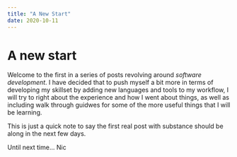 ```yaml
---
title: "A New Start"
date: 2020-10-11
---
```


# A new start

Welcome to the first in a series of posts revolving around *software development*.
I have decided that to push myself a bit more in terms of developing my skillset by adding new languages and tools to my workflow, I will try to right about the experience and how I went about things, as well as including walk through guidwes for some of the more useful things that I will be learning.

This is just a quick note to say the first real post with substance should be along in the next few days.

Until next time...
Nic
